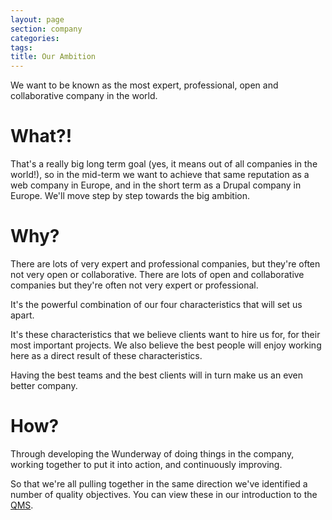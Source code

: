 ```yaml
---
layout: page
section: company
categories:
tags:
title: Our Ambition
---
```


We want to be known as the most expert, professional, open and collaborative company in the world.


# What?!
That's a really big long term goal (yes, it means out of all companies in the world!), so in the mid-term we want to achieve that same reputation as a web company in Europe, and in the short term as a Drupal company in Europe. We'll move step by step towards the big ambition.


# Why?
There are lots of very expert and professional companies, but they're often not very open or collaborative. There are lots of open and collaborative companies but they're often not very expert or professional.

It's the powerful combination of our four characteristics that will set us apart.

It's these characteristics that we believe clients want to hire us for, for their most important projects. We also believe the best people will enjoy working here as a direct result of these characteristics.

Having the best teams and the best clients will in turn make us an even better company.


# How?
Through developing the Wunderway of doing things in the company, working together to put it into action, and continuously improving.

So that we're all pulling together in the same direction we've identified a number of quality objectives. You can view these in our introduction to the <a href="/project-delivery/qms/">QMS</a>.